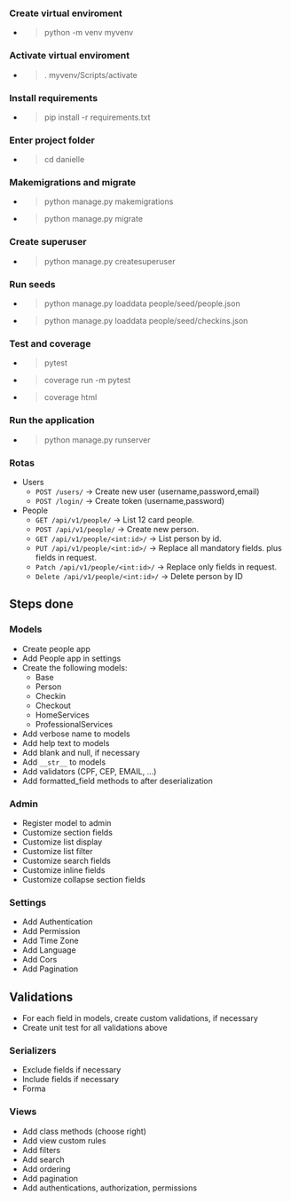 ### Create virtual enviroment

- > python -m venv myvenv

### Activate virtual enviroment

- > . myvenv/Scripts/activate

### Install requirements

- > pip install -r requirements.txt

### Enter project folder

- > cd danielle

### Makemigrations and migrate

- > python manage.py makemigrations
- > python manage.py migrate

### Create superuser

- > python manage.py createsuperuser

### Run seeds

- > python manage.py loaddata people/seed/people.json
- > python manage.py loaddata people/seed/checkins.json


### Test and coverage

- > pytest
- > coverage run -m pytest
- > coverage html

### Run the application

- > python manage.py runserver

### Rotas

- Users
    - `POST /users/` -> Create new user (username,password,email)
    - `POST /login/` -> Create token (username,password)
- People
    - `GET /api/v1/people/` -> List 12 card people.
    - `POST /api/v1/people/` -> Create new person.
    - `GET /api/v1/people/<int:id>/` -> List person by id.
    - `PUT /api/v1/people/<int:id>/` -> Replace all mandatory fields. plus fields in request.
    - `Patch /api/v1/people/<int:id>/` -> Replace only fields in request.
    - `Delete /api/v1/people/<int:id>/` -> Delete person by ID


## Steps done

### Models
- Create people app
- Add People app in settings
- Create the following models:
    - Base
    - Person
    - Checkin
    - Checkout
    - HomeServices
    - ProfessionalServices
- Add verbose name to models
- Add help text to models
- Add blank and null, if necessary
- Add `__str__` to models
- Add validators (CPF, CEP, EMAIL, ...)
- Add formatted_field methods to after deserialization

### Admin
- Register model to admin
- Customize section fields
- Customize list display
- Customize list filter
- Customize search fields
- Customize inline fields
- Customize collapse section fields

### Settings
- Add Authentication
- Add Permission
- Add Time Zone
- Add Language
- Add Cors
- Add Pagination

## Validations

- For each field in models, create custom validations, if necessary
- Create unit test for all validations above

### Serializers

- Exclude fields if necessary
- Include fields if necessary
- Forma

### Views

- Add class methods (choose right)
- Add view custom rules
- Add filters
- Add search
- Add ordering
- Add pagination
- Add authentications, authorization, permissions